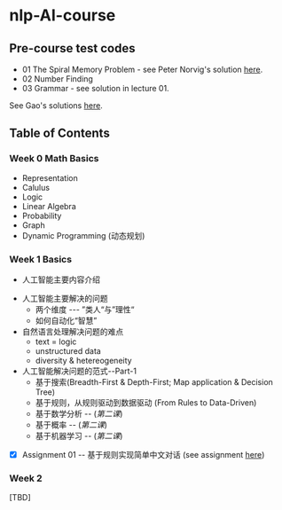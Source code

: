 # nlp-AI-course

## Pre-course test codes
* 01 The Spiral Memory Problem - see Peter Norvig's solution [here](https://github.com/norvig/pytudes/blob/master/ipynb/Advent%202017.ipynb).
* 02 Number Finding
* 03 Grammar - see solution in lecture 01.

See Gao's solutions [here](https://github.com/Artificial-Intelligence-for-NLP-and-CV/jupyters_and_slides/tree/master/2019-spring/programming-ability-testing).

## Table of Contents
### Week 0 Math Basics
* Representation
* Calulus
* Logic
* Linear Algebra
* Probability
* Graph
* Dynamic Programming (动态规划)


### Week 1 Basics
* 人工智能主要内容介绍
+ 人工智能主要解决的问题
    + 两个维度 --- ”类人“与”理性“
    + 如何自动化“智慧”
+ 自然语言处理解决问题的难点
    + text = logic
    + unstructured data
    + diversity & hetereogeneity
+ 人工智能解决问题的范式--Part-1
    + 基于搜索(Breadth-First & Depth-First; Map application & Decision Tree)
    + 基于规则，从规则驱动到数据驱动 (From Rules to Data-Driven)
    + 基于数学分析 -- (*第二课*)
    + 基于概率  -- (*第二课*)
    + 基于机器学习 -- (*第二课*)

- [x] Assignment 01 -- 基于规则实现简单中文对话 (see assignment [here](https://github.com/xinweixu1/nlp-AI-course/blob/master/L01-Intro-Search-Rules/assignment-01.ipynb))

### Week 2
[TBD]
